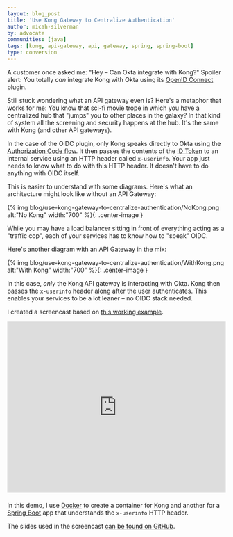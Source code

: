 ```yaml
---
layout: blog_post
title: 'Use Kong Gateway to Centralize Authentication'
author: micah-silverman
by: advocate
communities: [java]
tags: [kong, api-gateway, api, gateway, spring, spring-boot]
type: conversion
---
```


A customer once asked me: "Hey – Can Okta integrate with Kong?" Spoiler alert: You totally *can* integrate Kong with Okta using its [OpenID Connect](https://github.com/nokia/kong-oidc) plugin.

Still stuck wondering what an API gateway even is? Here's a metaphor that works for me: You know that sci-fi movie trope in which you have a centralized hub that "jumps" you to other places in the galaxy? In that kind of system all the screening and security happens at the hub. It's the same with Kong (and other API gateways).

In the case of the OIDC plugin, only Kong speaks directly to Okta using the [Authorization Code flow](https://tools.ietf.org/html/rfc6749#section-4.1). It then passes the contents of the [ID Token](http://openid.net/specs/openid-connect-core-1_0.html#CodeIDToken) to an internal service using an HTTP header called `x-userinfo`. Your app just needs to know what to do with this HTTP header. It doesn't have to do anything with OIDC itself.

This is easier to understand with some diagrams. Here's what an architecture might look like without an API Gateway:

{% img blog/use-kong-gateway-to-centralize-authentication/NoKong.png alt:"No Kong" width:"700" %}{: .center-image }

While you may have a load balancer sitting in front of everything acting as a "traffic cop", each of your services has to know how to "speak" OIDC.

Here's another diagram with an API Gateway in the mix:

{% img blog/use-kong-gateway-to-centralize-authentication/WithKong.png alt:"With Kong" width:"700" %}{: .center-image }

In this case, *only* the Kong API gateway is interacting with Okta. Kong then passes the `x-userinfo` header along after the user authenticates. This enables your services to be a lot leaner – no OIDC stack needed.

I created a screencast based on [this working example](https://github.com/oktadeveloper/okta-kong-origin-example).

<div style="text-align: center; margin-bottom: 1.25rem">
  <iframe width="700" height="394" style="max-width: 100%" src="https://www.youtube.com/embed/G7hF017s1X8" frameborder="0" allow="accelerometer; autoplay; clipboard-write; encrypted-media; gyroscope; picture-in-picture" allowfullscreen></iframe>
</div>

In this demo, I use [Docker](https://www.docker.com/) to create a container for Kong and another for a [Spring Boot](https://projects.spring.io/spring-boot/) app that understands the `x-userinfo` HTTP header.

The slides used in the screencast [can be found on GitHub](https://github.com/dogeared/centralize-auth-with-kong-and-okta).
